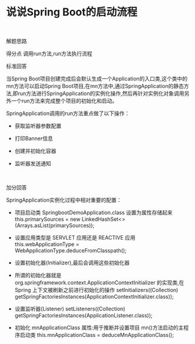 # 说说Spring Boot的启动流程

‍

解题思路

得分点 调用run方法,run方法执行流程 

标准回答 

当Spring Boot项目创建完成后会默认生成一个Application的入口类,这个类中的mn方法可以启动Spring Boot项目,在mn方法中,通过SpringApplication的静态方法,即run方法进行SpringApplication的实例化操作,然后再针对实例化对象调用另外一个run方法来完成整个项目的初始化和启动。

SpringApplication调用的run方法重点做了以下操作： 

- 获取监听器参数配置 

- 打印Banner信息 

- 创建并初始化容器 

- 监听器发送通知 

‍

加分回答 

SpringApplication实例化过程中相对重要的配置： 

- 项目启动类 SpringbootDemoApplication.class 设置为属性存储起来 this.primarySources = new LinkedHashSet<>(Arrays.asList(primarySources)); 

- 设置应用类型是 SERVLET 应用还是 REACTIVE 应用 this.webApplicationType = WebApplicationType.deduceFromClasspath(); 

- 设置初始化器(Initializer),最后会调用这些初始化器 

- 所谓的初始化器就是 org.springframework.context.ApplicationContextInitializer 的实现类,在 Spring 上下文被刷新之前进行初始化的操作 setInitializers((Collection) getSpringFactoriesInstances(ApplicationContextInitializer.class)); 

- 设置监听器(Listener) setListeners((Collection) getSpringFactoriesInstances(ApplicationListener.class)); 

- 初始化 mnApplicationClass 属性:用于推断并设置项目 mn()方法启动的主程序启动类 this.mnApplicationClass = deduceMnApplicationClass();

‍
